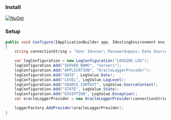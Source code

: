 ### Install
[![NuGet](https://img.shields.io/nuget/v/OracleLoggerProvider.svg?&label=nuget%20OracleLoggerProvider)](https://www.nuget.org/packages/OracleLoggerProvider/)

### Setup
```csharp
public void Configure(IApplicationBuilder app, IHostingEnvironment env, ILoggerFactory loggerFactory)
{
    string connectionString = "User Id=user; Password=pass; Data Source=datasource;";

    var logConfiguration = new LogConfiguration("LOGGING.LOG");
    logConfiguration.Add("SERVER_NAME", "Server1");
    logConfiguration.Add("APPLICATION", "OracleLoggerProvider");
    logConfiguration.Add("DATE", LogValue.Date);
    logConfiguration.Add("LEVEL", LogValue.LogLevel);
    logConfiguration.Add("SOURCE_CONTEXT", LogValue.SourceContext);
    logConfiguration.Add("STATE", LogValue.State);
    logConfiguration.Add("EXCEPTION", LogValue.Exception);
    var oracleLoggerProvider = new OracleLoggerProvider(connectionString, logConfiguration);

    loggerFactory.AddProvider(oracleLoggerProvider);
}
```